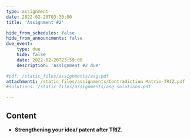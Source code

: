 ```yaml
---
type: assignment
date: 2022-02-20T03:30:00
title: 'Assignment #2'

hide_from_schedules: false
hide_from_announcments: false
due_event:
    type: due
    hide: false
    date: 2022-02-20T23:59:00
    description: 'Assignment #2 due'

#pdf: /static_files/assignments/asg.pdf
attachment1: /static_files/assignments/Contradiction Matrix-TRIZ.pdf
#solutions: /static_files/assignments/asg_solutions.pdf

---
```

## Content
- **Strengthening your idea/ patent after TRIZ.**


